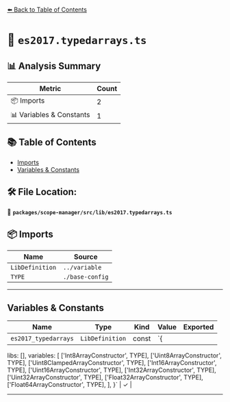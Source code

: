 [⬅️ Back to Table of Contents](../../../../index.md)

# 📄 `es2017.typedarrays.ts`

## 📊 Analysis Summary

| Metric | Count |
|--------|-------|
| 📦 Imports | 2 |
| 📊 Variables & Constants | 1 |

## 📚 Table of Contents

- [Imports](#imports)
- [Variables & Constants](#variables-constants)

## 🛠️ File Location:
📂 **`packages/scope-manager/src/lib/es2017.typedarrays.ts`**

## 📦 Imports

| Name | Source |
|------|--------|
| `LibDefinition` | `../variable` |
| `TYPE` | `./base-config` |


---

## Variables & Constants

| Name | Type | Kind | Value | Exported |
|------|------|------|-------|----------|
| `es2017_typedarrays` | `LibDefinition` | const | `{
  libs: [],
  variables: [
    ['Int8ArrayConstructor', TYPE],
    ['Uint8ArrayConstructor', TYPE],
    ['Uint8ClampedArrayConstructor', TYPE],
    ['Int16ArrayConstructor', TYPE],
    ['Uint16ArrayConstructor', TYPE],
    ['Int32ArrayConstructor', TYPE],
    ['Uint32ArrayConstructor', TYPE],
    ['Float32ArrayConstructor', TYPE],
    ['Float64ArrayConstructor', TYPE],
  ],
}` | ✓ |


---